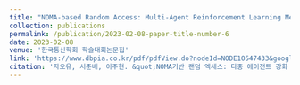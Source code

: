```yaml
---
title: "NOMA-based Random Access: Multi-Agent Reinforcement Learning Mehtod"
collection: publications
permalink: /publication/2023-02-08-paper-title-number-6
date: 2023-02-08
venue: '한국통신학회 학술대회논문집'
link: 'https://www.dbpia.co.kr/pdf/pdfView.do?nodeId=NODE10547433&googleIPSandBox=false&mark=0&useDate=&ipRange=false&accessgl=Y&language=ko_KR&hasTopBanner=true'
citation: '자오유, 서준배, 이주현. &quot;NOMA기반 랜덤 엑세스: 다중 에이전트 강화 학습 방법으로&quot; <i>한국통신학회 학술대회논문집</i>. 2023, pp. 916-919, doi: 10.1109/ICTC46691.2019.8939680.'
---
```

